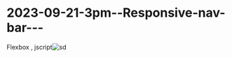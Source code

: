 # 2023-09-21-3pm--Responsive-nav-bar---
Flexbox , jscript![sd](https://github.com/ravinath93/2023-09-21-3pm--Responsive-nav-bar---/assets/143611757/c636e9ba-5b12-4914-8962-072f9e9a776a)

